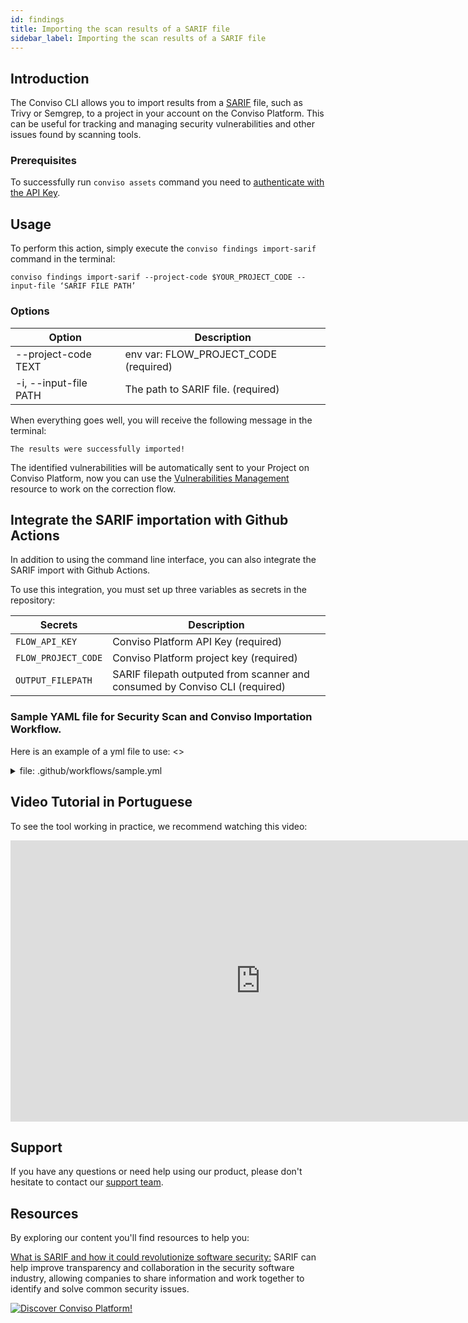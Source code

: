 ```yaml
---
id: findings
title: Importing the scan results of a SARIF file
sidebar_label: Importing the scan results of a SARIF file
---
```


## Introduction
The Conviso CLI allows you to import results from a [SARIF](http://docs.oasis-open.org/sarif/sarif/v2.1.0/sarif-v2.1.0.html) file, such as Trivy or Semgrep, to a project in your account on the Conviso Platform. This can be useful for tracking and managing security vulnerabilities and other issues found by scanning tools.

### Prerequisites
To successfully run  `conviso assets` command you need to [authenticate with the API Key](../cli/installation.md/#authentication).

## Usage
To perform this action, simply execute the `conviso findings import-sarif` command in the terminal:

```
conviso findings import-sarif --project-code $YOUR_PROJECT_CODE --input-file ‘SARIF FILE PATH’
```

### Options 
| Option                | Description                            |
| --------------------- | -------------------------------------- |
| --project-code TEXT   | env var: FLOW_PROJECT_CODE (required)  |
| -i, --input-file PATH | The path to SARIF file.    (required)  |

When everything goes well, you will receive the following message in the terminal:

```
The results were successfully imported!
```

The identified vulnerabilities will be automatically sent to your Project on Conviso Platform, now you can use the [Vulnerabilities Management](../general/vulnerabilities_management.md) resource to work on the correction flow.


## Integrate the SARIF importation with Github Actions 
In addition to using the command line interface, you can also integrate the SARIF import with Github Actions. 

To use this integration, you must set up three variables as secrets in the repository:

| Secrets              | Description                                                                      |
| -------------------- | -------------------------------------------------------------------------------- |
| `FLOW_API_KEY`       | Conviso Platform API Key (required)                                              |
| `FLOW_PROJECT_CODE`  | Conviso Platform project key (required)                                          |
| `OUTPUT_FILEPATH`    | SARIF filepath outputed from scanner and consumed by Conviso CLI  (required)     |



### Sample YAML file for Security Scan and Conviso Importation Workflow.
Here is an example of a yml file to use:
  <>
    <br/>
    <details>
    <summary>file: .github/workflows/sample.yml</summary>

    ```yaml 
    name: Security Scan + Conviso importation

    on:
      workflow_dispatch:
      push:
        branches:
          - main

    jobs:
      # You can change the Scanner here to any who performs SARIF output
      scan:
        name: Security Scan
        runs-on: ubuntu-20.04
        container:
          image: returntocorp/semgrep
        steps:
          - name: Checkout code
            uses: actions/checkout@v3

          - name: Semgrep scan
            id: scan
            run: semgrep --config=auto --sarif -o ${{secrets.OUTPUT_FILEPATH}}

          - name: Upload results
            uses: actions/upload-artifact@v3
            with:
              name: ${{secrets.OUTPUT_FILEPATH}}
              path: ${{secrets.OUTPUT_FILEPATH}}

      import:
        name: Conviso Findings Importation
        needs: scan
        runs-on: ubuntu-20.04
        container:
          image: convisoappsec/flowcli:1.12.0-rc.2
          env:
            FLOW_API_KEY: ${{secrets.FLOW_API_KEY}}
            FLOW_PROJECT_CODE: ${{secrets.FLOW_PROJECT_CODE}}
        steps:
          - name: Checkout code
            uses: actions/checkout@v3

          - name: Download result from previous scan
            uses: actions/download-artifact@v3
            with:
              name: ${{secrets.OUTPUT_FILEPATH}}

          - name: SARIF Importation
            run: |
              conviso findings import-sarif --input-file ${{secrets.OUTPUT_FILEPATH}}

    ```

  </details>
  </>


## Video Tutorial in Portuguese
To see the tool working in practice, we recommend watching this video:

<div style={{textAlign: 'center'}}>

<iframe width="800" height="450" src="https://www.youtube.com/embed/ldt1gt8hPrM" title="YouTube video player" frameborder="0" allow="accelerometer; autoplay; clipboard-write; encrypted-media; gyroscope; picture-in-picture" allowfullscreen></iframe>

</div>

## Support​
If you have any questions or need help using our product, please don't hesitate to contact our [support team](mailto:support@convisoappsec.com).

## Resources​
By exploring our content you'll find resources to help you:

[What is SARIF and how it could revolutionize software security:](https://bit.ly/3nqqcbK) SARIF can help improve transparency and collaboration in the security software industry, allowing companies to share information and work together to identify and solve common security issues.

[![Discover Conviso Platform!](https://no-cache.hubspot.com/cta/default/5613826/interactive-125788977029.png)](https://cta-service-cms2.hubspot.com/web-interactives/public/v1/track/redirect?encryptedPayload=AVxigLKtcWzoFbzpyImNNQsXC9S54LjJuklwM39zNd7hvSoR%2FVTX%2FXjNdqdcIIDaZwGiNwYii5hXwRR06puch8xINMyL3EXxTMuSG8Le9if9juV3u%2F%2BX%2FCKsCZN1tLpW39gGnNpiLedq%2BrrfmYxgh8G%2BTcRBEWaKasQ%3D&webInteractiveContentId=125788977029&portalId=5613826)
